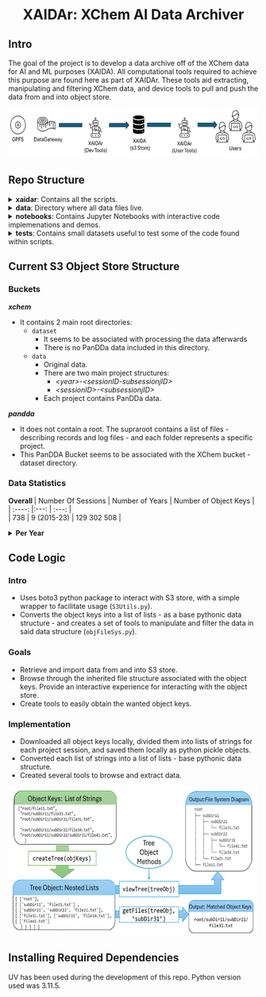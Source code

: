 # <p align="center">XAIDAr: XChem AI Data Archiver </p>

## Intro

The goal of the project is to develop a data archive off of the XChem data for AI and ML purposes (XAIDA). All computational tools required to achieve this purpose are found here as part of XAIDAr. These tools aid extracting, manipulating and filtering XChem data, and device tools to pull and push the data from and into object store.


<p align="center">
    <img src="images/xaida_overview.png" alt="Xaida Code Workflow" width="600" height="100">
</p>


## Repo Structure

<details>
<summary>
<strong> xaidar</strong>: Contains all the scripts.
</summary>

- `s3Utils.py`: Python wrapper around boto3 to aid interaction with object store.
- `treeObj.py`: Python code to instantiate the treeObj base pythonic data structure.
- `treeObjUtils.py`: Tools to load and save a treeObj instance, and view it.
- `treeObjExtract.py`: Advanced tools to filter and identify object keys of interest.
- `sqliteUtils.py`: Tools to extract wanted information from soakDatabase.sqlite files.
- `gatewayApi.py`: Tools to interact with the API.
</details>

<details>
<summary>
<strong> data</strong>: Directory where all data files live.
</summary>

- `s3Data`: Contains the data extracted from the S3 Object Store.
- `s3ObjKeys`: Contains python pickle files, each corresponding to a subset of all Object Keys Found in Object Store, as a list of strings python object.
- `treeObjs`: Contains python pickle files, each representing the file system structure native to the object keys, in the form of a list of lists python objects.
</details>

<details>
<summary>
<strong> notebooks</strong>: Contains Jupyter Notebooks with interactive code implemenations and demos.
</summary>

- `tasks`: Contains jupyter notebooks which implement some of the functions in an interactive way.
- `scripts`: Contains jupyter notebooks which explain the development of each different python script.
- `demos`: Contains small demos on how to use the scripts.
</details>

<details>
<summary>
<strong> tests</strong>: Contains small datasets useful to test some of the code found within scripts.
</summary>

- `testFileSys.py` - Toy example of Object Store Keys.
</details>



## Current S3 Object Store Structure

### Buckets
***xchem***
- It contains 2 main root directories:
    - `dataset` 
        - It seems to be associated with processing the data afterwards
        - There is no PanDDa data included in this directory.
    - `data` 
        - Original data. 
        - There are two main project structures: 
            - *\<year>-\<sessionID-subsessionjID>* 
            - *\<sessionID>-\<subsessionjID>*
        - Each project contains PanDDa data.
            
***pandda***
- It does not contain a root. The supraroot contains a list of files - describing records and log files - and each folder represents a specific project.
- This PanDDA Bucket seems to be associated with the XChem bucket - dataset directory.

### Data Statistics

<strong> Overall </strong>
| Number Of Sessions | Number of Years | Number of Object Keys | 
| :----: |:---: | :---: |  
| 738 | 9 (2015-23) | 129 302 508 |  

<details>
<summary>
<strong> Per Year </strong> </summary>

| Years | Number Of Sessions | Number of Object Keys | 
| :----: |:---: | :---: |
| 2015 | 18 | 24 732 821  |
| 2016 | 72 | 32 432 198 |
| 2017 | 159 |  25 736 567 |
| 2018 | 135 | 15 224 629 |
| 2019 | 111 | 6 401 530 |
| 2020 | 122 | 12 278 697 |
| 2021 | 83 | 10 561 631 |
| 2022 | 9 | 416 678 |
| ?2023? | 29 | 1 517 757 |

</details>

## Code Logic

### Intro
- Uses boto3 python package to interact with S3 store, with a simple wrapper to facilitate usage (`S3Utils.py`).
- Converts the object keys into a list of lists - as a base pythonic data structure - and creates a set of tools to manipulate and filter the data in said data structure (`objFileSys.py`).

### Goals
- Retrieve and import data from and into S3 store.
- Browse through the inherited file structure associated with the object keys. Provide an interactive experience for interacting with the object store.
- Create tools to easily obtain the wanted object keys.

### Implementation
- Downloaded all object keys locally, divided them into lists of strings for each project session, and saved them locally as python pickle objects.
- Converted each list of strings into a list of lists - base pythonic data structure.
- Created several tools to browse and extract data.
<p align="center">
    <img src="images/xaida_workflow.png" alt="Xaida Code Workflow" width="600" height="300">
</p>


## Installing Required Dependencies
UV has been used during the development of this repo. 
Python version used was 3.11.5.